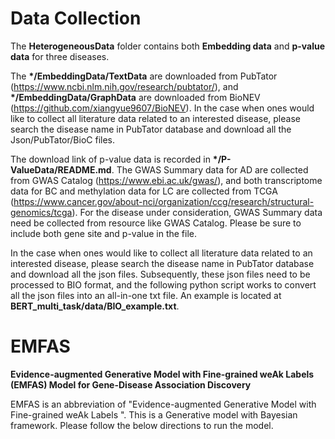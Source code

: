 # Data Collection
The **HeterogeneousData** folder contains both **Embedding data** and **p-value data** for three diseases. 

The **\*/EmbeddingData/TextData** are downloaded from PubTator (https://www.ncbi.nlm.nih.gov/research/pubtator/), and **\*/EmbeddingData/GraphData** are downloaded from BioNEV (https://github.com/xiangyue9607/BioNEV). 
In the case when ones would like to collect all literature data related to an interested disease, please search the disease name in PubTator database and download all the Json/PubTator/BioC files.

The download link of p-value data is recorded in **\*/P-ValueData/README.md**. The GWAS Summary data for AD are collected from GWAS Catalog (https://www.ebi.ac.uk/gwas/), and both transcriptome data for BC and methylation data for LC are collected from TCGA (https://www.cancer.gov/about-nci/organization/ccg/research/structural-genomics/tcga). For the disease under consideration, GWAS Summary data need be collected from resource like GWAS Catalog. Please be sure to include both gene site and p-value in the file.

In the case when ones would like to collect all literature data related to an interested disease, please search the disease name in PubTator database and download all the json files. Subsequently, these json files need to be processed to BIO format, and the following python script works to convert all the json files into an all-in-one txt file. An example is located at **BERT_multi_task/data/BIO_example.txt**.

# EMFAS
**Evidence-augmented Generative Model with Fine-grained weAk Labels (EMFAS) Model for Gene-Disease Association Discovery**

EMFAS is an abbreviation of "Evidence-augmented Generative Model with Fine-grained weAk Labels ". This is a Generative model with Bayesian framework. Please follow the below directions to run the model.

